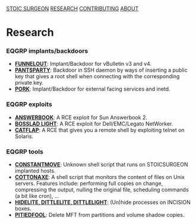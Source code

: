 [STOIC SURGEON](https://CybernetiX-S3C.github.io/main/stoicsurgeon)
[RESEARCH](https://CybernetiX-S3C.github.io/main/stoicsurgeon/research)
[CONTRIBUTING](https://CybernetiX-S3C.github.io/main/stoicsurgeon/contrib)
[ABOUT](https://CybernetiX-S3C.github.io/main/stoicsurgeon/about)

# Research

### EQGRP implants/backdoors

* **[FUNNELOUT](implants/funnelout.md)**: Implant/Backdoor for vBulletin v3 and v4.
* **[PANTSPARTY](implants/pantsparty.md)**: Backdoor in SSH daemon by ways of inserting a public key that gives a root shell when connecting with the corresponding private key.
* **[PORK](implants/pork.md)**: Implant/Backdoor for external facing services and inetd.

### EQGRP exploits

* **[ANSWERBOOK](exploits/answerbook.md)**: A RCE exploit for Sun Answerbook 2.
* **[BOSSLAD LIGHT](exploits/bl_light.md)**: A RCE exploit for Dell/EMC/Legato NetWorker.
* **[CATFLAP](exploits/catflap.md)**: A RCE that gives you a remote shell by exploiting telnet on Solaris.

### EQGRP tools

* **[CONSTANTMOVE](tools/constantmove.md)**: Unknown shell script that runs on STOICSURGEON implanted hosts.
* **[COTTONAXE](tools/cottonaxe.md)**: A shell script that monitors the content of files on Unix servers. Features include: performing full copies on change, compressing the output, nulling the original file, scheduling commands (a bit like cron), ...
* **[HIDELITE, DITTLELITE, DITTLELIGHT](tools/hidelite.md)**: (Un)hide processes on INCISION boxes.
* **[PITIEDFOOL](tools/pitiedfool.md)**: Delete MFT from partitions and volume shadow copies.
